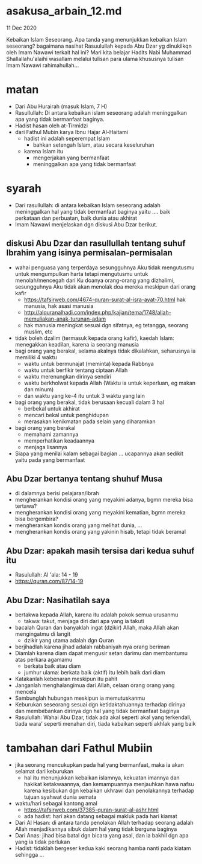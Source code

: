 # asakusa_arbain_12.md
11 Dec 2020

Kebaikan Islam Seseorang.
Apa tanda yang menunjukkan kebaikan Islam seseorang?
bagaimana nasihat Rasuulullah kepada Abu Dzar yg dinukilkqn oleh Imam Nawawi terkait hal ini?
Mari kita belajar Hadits Nabi Muhammad Shallallahu'alaihi wasallam melalui tulisan para ulama khususnya tulisan Imam Nawawi rahimahullah... 

# matan
* Dari Abu Hurairah (masuk Islam, 7 H)
* Rasullullah: Di antara kebaikan islam seseorang adalah meninggalkan apa yang tidak bermanfaat baginya.
* Hadist hasan oleh at-Tirmidzi
* dari Fathul Mubin karya Ibnu Hajar Al-Haitami
  * hadist ini adalah seperempat Islam
    * bahkan setengah Islam, atau secara keseluruhan
  * karena Islam itu
    * mengerjakan yang bermanfaat
    * meninggalkan apa yang tidak bermanfaat

# syarah
* Dari rasullullah:
  di antara kebaikan Islam seseorang adalah meninggalkan hal yang tidak bermanfaat baginya
  yaitu .... baik perkataan dan perbuatan, baik dunia atau akhirat
* Imam Nawawi menjelaskan dgn diskusi Abu Dzar berikut.

## diskusi Abu Dzar dan rasullullah tentang suhuf Ibrahim yang isinya permisalan-permisalan
* wahai penguasa yang terperdaya sesungguhnya Aku tidak mengutusmu untuk mengumpulkan harta tetapi
  mengutusmu untuk menolah/mencegah dari Ku doanya orang-orang yang dizhalimi,
  sesungguhnya Aku tidak akan menolak doa mereka meskipun dari orang kafir
  * https://tafsirweb.com/4674-quran-surat-al-isra-ayat-70.html hak manusia, hak asasi manusia
  * http://alquranalhadi.com/index.php/kajian/tema/1748/allah-memuliakan-anak-turunan-adam
  * hak manusia meningkat sesuai dgn sifatnya, eg tetangga, seorang muslim, etc
* tidak boleh dzalim (termasuk kepada orang kafir), kaedah Islam: menegakkan keadilan,
  karena ia seorang manusia
* bagi orang yang berakal, selama akalnya tidak dikalahkan, seharusnya ia memiliki 4 waktu
  * waktu untuk bermunajat (meminta) kepada Rabbnya
  * waktu untuk berfikir tentang ciptaan Allah
  * waktu merenungkan dirinya sendiri
  * waktu berkholwat kepada Allah (Waktu ia untuk keperluan, eg makan dan minum)
  * dan waktu yang ke-4 itu untuk 3 waktu yang lain
* bagi orang yang berakal, tidak berusaan kecuali dalam 3 hal
  * berbekal untuk akhirat
  * mencari bekal untuk penghidupan
  * merasakan kenikmatan pada selain yang diharamkan
* bagi orang yang berakal
  * memahami zamannya
  * memperhatikan keadaannya
  * menjaga lisannya
* Siapa yang menilai kalam sebagai bagian ... ucapannya akan sedikit yaitu pada yang bermanfaat

## Abu Dzar bertanya tentang shuhuf Musa
* di dalamnya berisi pelajaran/ibrah
* mengherankan kondisi orang yang meyakini adanya, bgmn mereka bisa tertawa?
* mengherankan kondisi orang yang meyakini kematian, bgmn mereka bisa bergembira?
* mengherankan kondis orang yang melihat dunia, ...
* mengherankan kondis orang yang yakinin hisab, tetapi tidak beramal

## Abu Dzar: apakah masih tersisa dari kedua suhuf itu
* Rasulullah: Al 'ala: 14 - 19
* https://quran.com/87/14-19

## Abu Dzar: Nasihatilah saya
* bertakwa kepada Allah, karena itu adalah pokok semua urusanmu
  * takwa: takut, menjaga diri dari apa yang ia takuti
* bacalah Quran dan banyaklah ingat (dzikir) Allah, maka Allah akan mengingatmu di langit
  * dzikir yang utama adalah dgn Quran
* berjihadlah karena jihad adalah rabbaniyah nya orang beriman
* Diamlah karena diam dapat mengusir setan darimu dan membantumu atas perkara agamamu
  * berkata baik atau diam
  * jumhur ulama: berkata baik (aktif) itu lebih baik dari diam
* Katakanlah kebenaran meskipun itu pahit
* Janganlah menghalangimua dari Allah, celaan orang orang yang mencela
* Sambunglah hubungan meskipun ia memutuskanmu
* Keburukan seseorang sesuai dgn ketidaktahuannya terhadap dirinya dan 
  membebankan dirinya dgn hal yang tidak bermanfaat baginya
* Rasulullah: Wahai Abu Dzar, tidak ada akal seperti akal yang terkendali, 
  tiada wara' seperti menahan diri, tiada kabaikan seperti akhlak yang baik

# tambahan dari Fathul Mubiin
* jika seorang mencukupkan pada hal yang bermanfaat, maka ia akan selamat dari keburukan
  * hal itu menunjukkan kebaikan islamnya, kekuatan imannya dan hakikat ketakwaannya, dan
    kemampuannya menjauhkan hawa nafsu karena kesibukan dgn kebaikan ukhrawi dan penolakannya
    terhadap tujuan syahwat dunia semata
* waktu/hari sebagai kantong amal
  * https://tafsirweb.com/37385-quran-surat-al-ashr.html
  * ada hadist: hari akan datang sebagai makluk pada hari kiamat
* Dari Al Hasan: di antara tanda penolakan Allah terhadap seorang adalah Allah menjadikannya sibuk
  dalam hal yang tidak berguna baginya
* Dari Anas: jihad bisa batal dgn bicara yang asal, dan ia bakhil dgn apa yang ia tidak perlukan
* Hadist: tidaklah bergeser kedua kaki seorang hamba nanti pada kiatam sehingga ...

